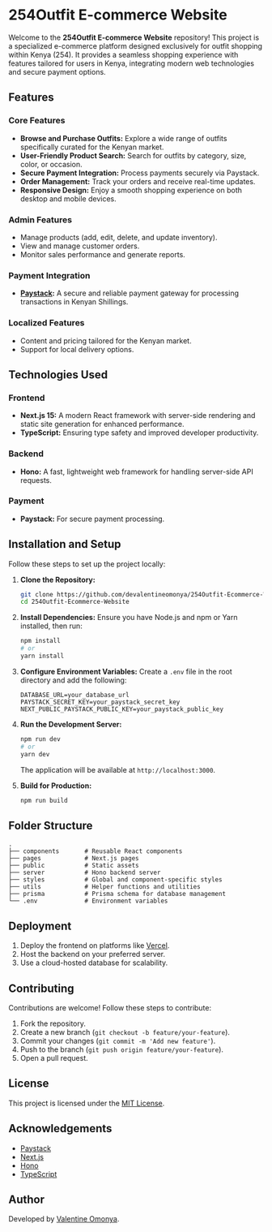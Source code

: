 # 254Outfit E-commerce Website

Welcome to the **254Outfit E-commerce Website** repository! This project is a specialized e-commerce platform designed exclusively for outfit shopping within Kenya (254). It provides a seamless shopping experience with features tailored for users in Kenya, integrating modern web technologies and secure payment options.

## Features

### Core Features
- **Browse and Purchase Outfits:** Explore a wide range of outfits specifically curated for the Kenyan market.
- **User-Friendly Product Search:** Search for outfits by category, size, color, or occasion.
- **Secure Payment Integration:** Process payments securely via Paystack.
- **Order Management:** Track your orders and receive real-time updates.
- **Responsive Design:** Enjoy a smooth shopping experience on both desktop and mobile devices.

### Admin Features
- Manage products (add, edit, delete, and update inventory).
- View and manage customer orders.
- Monitor sales performance and generate reports.

### Payment Integration
- **[Paystack](https://paystack.com):** A secure and reliable payment gateway for processing transactions in Kenyan Shillings.

### Localized Features
- Content and pricing tailored for the Kenyan market.
- Support for local delivery options.

## Technologies Used

### Frontend
- **Next.js 15:** A modern React framework with server-side rendering and static site generation for enhanced performance.
- **TypeScript:** Ensuring type safety and improved developer productivity.

### Backend
- **Hono:** A fast, lightweight web framework for handling server-side API requests.

### Payment
- **Paystack:** For secure payment processing.

## Installation and Setup

Follow these steps to set up the project locally:

1. **Clone the Repository:**
   ```bash
   git clone https://github.com/devalentineomonya/254Outfit-Ecommerce-Website.git
   cd 254Outfit-Ecommerce-Website
   ```

2. **Install Dependencies:**
   Ensure you have Node.js and npm or Yarn installed, then run:
   ```bash
   npm install
   # or
   yarn install
   ```

3. **Configure Environment Variables:**
   Create a `.env` file in the root directory and add the following:
   ```env
   DATABASE_URL=your_database_url
   PAYSTACK_SECRET_KEY=your_paystack_secret_key
   NEXT_PUBLIC_PAYSTACK_PUBLIC_KEY=your_paystack_public_key
   ```

4. **Run the Development Server:**
   ```bash
   npm run dev
   # or
   yarn dev
   ```
   The application will be available at `http://localhost:3000`.

5. **Build for Production:**
   ```bash
   npm run build
   ```

## Folder Structure

```
.
├── components       # Reusable React components
├── pages            # Next.js pages
├── public           # Static assets
├── server           # Hono backend server
├── styles           # Global and component-specific styles
├── utils            # Helper functions and utilities
├── prisma           # Prisma schema for database management
└── .env             # Environment variables
```

## Deployment

1. Deploy the frontend on platforms like [Vercel](https://vercel.com).
2. Host the backend on your preferred server.
3. Use a cloud-hosted database for scalability.

## Contributing

Contributions are welcome! Follow these steps to contribute:

1. Fork the repository.
2. Create a new branch (`git checkout -b feature/your-feature`).
3. Commit your changes (`git commit -m 'Add new feature'`).
4. Push to the branch (`git push origin feature/your-feature`).
5. Open a pull request.

## License

This project is licensed under the [MIT License](LICENSE).

## Acknowledgements

- [Paystack](https://paystack.com)
- [Next.js](https://nextjs.org)
- [Hono](https://hono.dev)
- [TypeScript](https://www.typescriptlang.org)

## Author

Developed by [Valentine Omonya](https://github.com/devalentineomonya).
